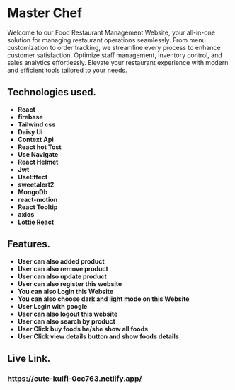 # Master Chef

Welcome to our Food Restaurant Management Website, your all-in-one solution for managing restaurant operations seamlessly. From menu customization to order tracking, we streamline every process to enhance customer satisfaction. Optimize staff management, inventory control, and sales analytics effortlessly. Elevate your restaurant experience with modern and efficient tools tailored to your needs.

## Technologies used.

- **React**
- **firebase**
- **Tailwind css**
- **Daisy Ui**
- **Context Api**
- **React hot Tost**
- **Use Navigate**
- **React Helmet**
- **Jwt**
- **UseEffect**
- **sweetalert2**
- **MongoDb**
- **react-motion**
- **React Tooltip**
- **axios**
- **Lottie React**

## Features.

- **User can also added product**
- **User can also remove product**
- **User can also update product**
- **User can also register this website**
- **You can also Login this Website**
- **You can also choose dark and light mode on this Website**
- **User Login with google**
- **User can also logout this website**
- **User can also search by product**
- **User Click buy foods he/she show all foods**
- **User Click view details button and show foods details**

## Live Link.
### https://cute-kulfi-0cc763.netlify.app/
